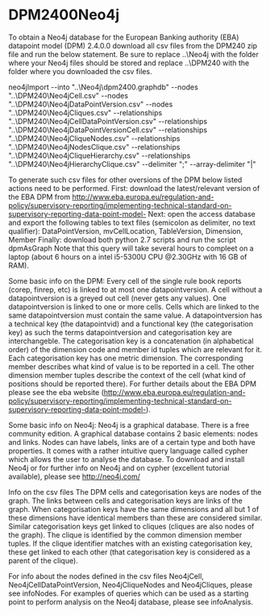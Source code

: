 # DPM2400Neo4j
To obtain a Neo4j database for the European Banking authority (EBA) datapoint model (DPM) 2.4.0.0 download all csv files from the DPM240 zip file and run the below statement.
Be sure to replace ..\Neo4j with the folder where your Neo4j files should be stored and replace ..\DPM240 with the folder where you downloaded the csv files.

neo4jImport --into "..\Neo4j\dpm2400.graphdb" --nodes "..\DPM240\Neo4jCell.csv" --nodes "..\DPM240\Neo4jDataPointVersion.csv" --nodes "..\DPM240\Neo4jCliques.csv" --relationships "..\DPM240\Neo4jCellDataPointVersion.csv" --relationships "..\DPM240\Neo4jDataPointVersionCell.csv" --relationships "..\DPM240\Neo4jCliqueNodes.csv" --relationships "..\DPM240\Neo4jNodesClique.csv" --relationships "..\DPM240\Neo4jCliqueHierarchy.csv" --relationships "..\DPM240\Neo4jHierarchyClique.csv" --delimiter ";" --array-delimiter "|"

To generate such csv files for other oversions of the DPM below listed actions need to be performed.
First: download the latest/relevant version of the EBA DPM from http://www.eba.europa.eu/regulation-and-policy/supervisory-reporting/implementing-technical-standard-on-supervisory-reporting-data-point-model-
Next: open the access database and export the following tables to text files (semicolon as delimiter, no text qualifier): DataPointVersion, mvCellLocation, TableVersion, Dimension, Member
Finally: download both python 2.7 scripts and run the script dpmAsGraph
Note that this query will take several hours to compleet on a laptop (about 6 hours on a intel i5-5300U CPU @2.30GHz with 16 GB of RAM).

Some basic info on the DPM:
Every cell of the single rule book reports (corep, finrep, etc) is linked to at most one datapointversion. A cell without a datapointversion is a greyed out cell (never gets any values).
One datapointversion is linked to one or more cells. Cells which are linked to the same datapointversion must contain the same value.
A datapointversion has a technical key (the datapointvid) and a functional key (the categorisation key) as such the terms datapointversion and categorisation key are interchangeble.
The categorisation key is a concatenation (in alphabetical order) of the dimension code and member id tuples which are relevant for it.
Each categorisation key has one metric dimension. The corresponding member describes what kind of value is to be reported in a cell. The other dimension member tuples describe the context of the cell (what kind of positions should be reported there).
For further details about the EBA DPM please see the eba website (http://www.eba.europa.eu/regulation-and-policy/supervisory-reporting/implementing-technical-standard-on-supervisory-reporting-data-point-model-).

Some basic info on Neo4j:
Neo4j is a graphical database. There is a free community edition.
A graphical database contains 2 basic elements: nodes and links. Nodes can have labels, links are of a certain type and both have properties.
It comes with a rather intuitive query language called cypher which allows the user to analyse the database.
To download and install Neo4j or for further info on Neo4j and on cypher (excellent tutorial available), please see http://neo4j.com/

Info on the csv files
The DPM cells and categorisation keys are nodes of the graph.
The links between cells and categorisation keys are links of the graph.
When categorisation keys have the same dimensions and all but 1 of these dimensions have identical members than these are considered similar.
Similar categorisation keys get linked to cliques (cliques are also nodes of the graph). The clique is identified by the common dimension member tuples.
If the clique identifier matches with an existing categorisation key, these get linked to each other (that categorisation key is considered as a parent of the clique).


For info about the nodes defined in the csv files Neo4jCell, Neo4jCellDataPointVersion, Neo4jCliqueNodes and Neo4jCliques, please see infoNodes.
For examples of queries which can be used as a starting point to perform analysis on the Neo4j database, please see infoAnalysis.

